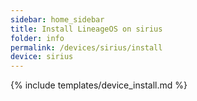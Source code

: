 ```yaml
---
sidebar: home_sidebar
title: Install LineageOS on sirius
folder: info
permalink: /devices/sirius/install
device: sirius
---
```

{% include templates/device_install.md %}
